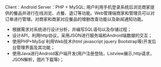 Client：Android
Server：PHP + MySQL;
用户利用手机登录系统后浏览商家提供的餐品并进行在线浏览、点餐、退订等功能。Web管理端商家和管理员可以对订单进行管理。对商家和商家对应餐品的增删改查功能以及新闻通知功能。

- 根据需求对系统进行设计分析，并编写SQL语句以及存储过程；
- 设计API，利用http协议，采用JSON进行服务端和Android端数据的交互；
- 使用PHP+MySql 利用Web技术(html javascript jquery Bootstrap等)开发后台管理界面及其功能；
- 使用Java进行Android客户端开发(用户注册登陆，Listview展示,http请求，JSON解析，图片下载等)；
